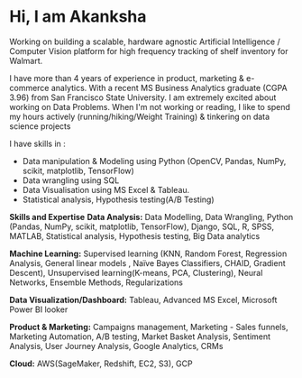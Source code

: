 # Hi, I am Akanksha
Working on building a scalable, hardware agnostic Artificial Intelligence / Computer Vision platform for high frequency tracking of shelf inventory for Walmart. 

I have more than 4 years of experience in product, marketing & e-commerce analytics. With a recent MS Business Analytics graduate (CGPA 3.96) from San Francisco State University. I am extremely excited about working on Data Problems. When I'm not working or reading, I like to spend my hours actively (running/hiking/Weight Training) & tinkering on data science projects

I have skills in : 
- Data manipulation & Modeling using Python (OpenCV, Pandas, NumPy, scikit, matplotlib, TensorFlow)
- Data wrangling using SQL
- Data Visualisation using MS Excel & Tableau. 
- Statistical analysis, Hypothesis testing(A/B Testing)

**Skills and Expertise**
**Data Analysis:** Data Modelling, Data Wrangling, Python (Pandas, NumPy, scikit, matplotlib, TensorFlow), Django, SQL, R, SPSS, MATLAB, Statistical analysis, Hypothesis testing, Big Data analytics

**Machine Learning:** Supervised learning (KNN, Random Forest, Regression Analysis, General linear models , Naïve Bayes Classifiers, CHAID, Gradient Descent), Unsupervised learning(K-means, PCA, Clustering), Neural Networks, Ensemble Methods, Regularizations

**Data Visualization/Dashboard:** Tableau, Advanced MS Excel, Microsoft Power BI looker

**Product & Marketing:** Campaigns management, Marketing - Sales funnels, Marketing Automation, A/B testing, Market Basket Analysis, Sentiment Analysis, User Journey Analysis, Google Analytics, CRMs

**Cloud:** AWS(SageMaker, Redshift, EC2, S3), GCP
